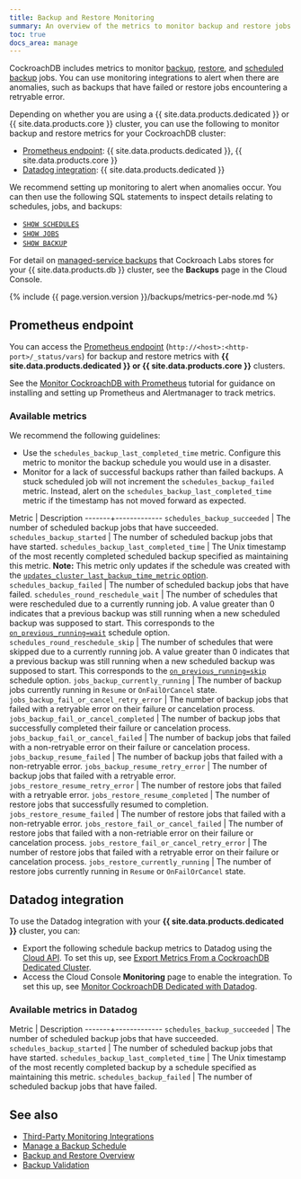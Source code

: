 ```yaml
---
title: Backup and Restore Monitoring
summary: An overview of the metrics to monitor backup and restore jobs in CockroachdB.
toc: true
docs_area: manage
---
```


CockroachDB includes metrics to monitor [backup](backup.html), [restore](restore.html), and [scheduled backup](create-schedule-for-backup.html) jobs. You can use monitoring integrations to alert when there are anomalies, such as backups that have failed or restore jobs encountering a retryable error.

Depending on whether you are using a {{ site.data.products.dedicated }} or {{ site.data.products.core }} cluster, you can use the following to monitor backup and restore metrics for your CockroachDB cluster:

- [Prometheus endpoint](#prometheus-endpoint): {{ site.data.products.dedicated }}, {{ site.data.products.core }}
- [Datadog integration](#datadog-integration): {{ site.data.products.dedicated }}

We recommend setting up monitoring to alert when anomalies occur. You can then use the following SQL statements to inspect details relating to schedules, jobs, and backups:

- [`SHOW SCHEDULES`](show-schedules.html)
- [`SHOW JOBS`](show-jobs.html)
- [`SHOW BACKUP`](show-backup.html)

For detail on [managed-service backups](../cockroachcloud/use-managed-service-backups.html) that Cockroach Labs stores for your {{ site.data.products.db }} cluster, see the **Backups** page in the Cloud Console.

{% include {{ page.version.version }}/backups/metrics-per-node.md %}

## Prometheus endpoint

You can access the [Prometheus endpoint](monitoring-and-alerting.html#prometheus-endpoint) (`http://<host>:<http-port>/_status/vars`) for backup and restore metrics with **{{ site.data.products.dedicated }} or {{ site.data.products.core }}** clusters.

See the [Monitor CockroachDB with Prometheus](monitor-cockroachdb-with-prometheus.html) tutorial for guidance on installing and setting up Prometheus and Alertmanager to track metrics.

### Available metrics

We recommend the following guidelines:

- Use the `schedules_backup_last_completed_time` metric. Configure this metric to monitor the backup schedule you would use in a disaster.
- Monitor for a lack of successful backups rather than failed backups. A stuck scheduled job will not increment the `schedules_backup_failed` metric. Instead, alert on the `schedules_backup_last_completed_time` metric if the timestamp has not moved forward as expected.

Metric | Description 
-------+-------------
`schedules_backup_succeeded` | The number of scheduled backup jobs that have succeeded.
`schedules_backup_started` | The number of scheduled backup jobs that have started.
`schedules_backup_last_completed_time` | The Unix timestamp of the most recently completed scheduled backup specified as maintaining this metric. **Note:** This metric only updates if the schedule was created with the [`updates_cluster_last_backup_time_metric` option](create-schedule-for-backup.html#schedule-options).
`schedules_backup_failed` | The number of scheduled backup jobs that have failed.
`schedules_round_reschedule_wait` | The number of schedules that were rescheduled due to a currently running job. A value greater than 0 indicates that a previous backup was still running when a new scheduled backup was supposed to start. This corresponds to the [`on_previous_running=wait`](create-schedule-for-backup.html#on-previous-running-option) schedule option.
`schedules_round_reschedule_skip` | The number of schedules that were skipped due to a currently running job. A value greater than 0 indicates that a previous backup was still running when a new scheduled backup was supposed to start. This corresponds to the [`on_previous_running=skip`](create-schedule-for-backup.html#on-previous-running-option) schedule option.
`jobs_backup_currently_running` | The number of backup jobs currently running in `Resume` or `OnFailOrCancel` state.
`jobs_backup_fail_or_cancel_retry_error` | The number of backup jobs that failed with a retryable error on their failure or cancelation process.
`jobs_backup_fail_or_cancel_completed` | The number of backup jobs that successfully completed their failure or cancelation process.
`jobs_backup_fail_or_cancel_failed` | The number of backup jobs that failed with a non-retryable error on their failure or cancelation process.
`jobs_backup_resume_failed` | The number of backup jobs that failed with a non-retryable error.
`jobs_backup_resume_retry_error` | The number of backup jobs that failed with a retryable error.
`jobs_restore_resume_retry_error` | The number of restore jobs that failed with a retryable error.
`jobs_restore_resume_completed` | The number of restore jobs that successfully resumed to completion.
`jobs_restore_resume_failed` | The number of restore jobs that failed with a non-retryable error.
`jobs_restore_fail_or_cancel_failed` | The number of restore jobs that failed with a non-retriable error on their failure or cancelation process.
`jobs_restore_fail_or_cancel_retry_error` | The number of restore jobs that failed with a retryable error on their failure or cancelation process.
`jobs_restore_currently_running` | The number of restore jobs currently running in `Resume` or `OnFailOrCancel` state.

## Datadog integration

To use the Datadog integration with your **{{ site.data.products.dedicated }}** cluster, you can:

- Export the following schedule backup metrics to Datadog using the [Cloud API](../cockroachcloud/cloud-api.html). To set this up, see [Export Metrics From a CockroachDB Dedicated Cluster](../cockroachcloud/export-metrics.html?filters=datadog-metrics-export).
- Access the Cloud Console **Monitoring** page to enable the integration. To set this up, see [Monitor CockroachDB Dedicated with Datadog](../cockroachcloud/monitoring-page.html#monitor-cockroachdb-dedicated-with-datadog).

### Available metrics in Datadog

Metric | Description 
-------+-------------
`schedules_backup_succeeded` | The number of scheduled backup jobs that have succeeded.
`schedules_backup_started` | The number of scheduled backup jobs that have started.
`schedules_backup_last_completed_time` | The Unix timestamp of the most recently completed backup by a schedule specified as maintaining this metric.
`schedules_backup_failed` | The number of scheduled backup jobs that have failed.

## See also

- [Third-Party Monitoring Integrations](third-party-monitoring-tools.html)
- [Manage a Backup Schedule](manage-a-backup-schedule.html)
- [Backup and Restore Overview](backup-and-restore-overview.html)
- [Backup Validation](backup-validation.html)